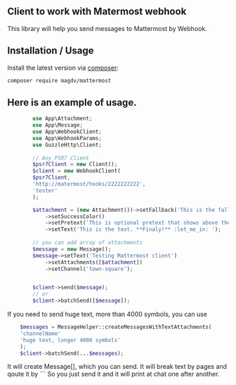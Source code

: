 
Client to work with Matermost webhook
----------------------------------------

This library will help you send messages to Mattermost by Webhook.

Installation / Usage
--------------------

Install the latest version via [composer](https://getcomposer.org/):

```bash
composer require magdv/mattermost
```

Here is an example of usage. 
--------------------

```php
        use App\Attachment;
        use App\Message;
        use App\WebhookClient;
        use App\WebhookParams;
        use GuzzleHttp\Client;
        
        // Any PSR7 Client
        $psr7Client = new Client();
        $client = new WebhookClient(
        $psr7Client, 
        'http://matermost/hooks/2222222222',
        'tester'
        );

        $attachment = (new Attachment())->setFallback('This is the fallback test for the attachment.')
            ->setSuccessColor()
            ->setPretext('This is optional pretext that shows above the attachment.')
            ->setText('This is the text. **Finaly!** :let_me_in: ');
            
        // you can add array of attachments
        $message = new Message();
        $message->setText('Testing Mattermost client')
            ->setAttachments([$attachment])
            ->setChannel('town-square');


        $client->send($message);
        // or
        $client->batchSend([$message]);
```

If you need to send huge text, more than 4000 symbols, you can use 
```php 
    $messages = MessageHelper::createMessagesWithTextAttachments(
    'channelName'
    'huge text, longer 4000 symbols'
    );
    $client->batchSend(...$messages);
```
It will create Message[], which you can send.
It will break text by pages and qoute it by \```
So you just send it and it will print at chat one after another. 
